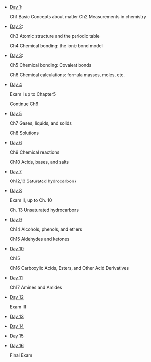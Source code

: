  *  [Day 1](daily/1/): 

    Ch1 Basic Concepts about matter
    Ch2 Measurements in chemistry

 *  [Day 2](daily/2/):

    Ch3 Atomic structure and the periodic table

    Ch4 Chemical bonding: the ionic bond model

 *  [Day 3](daily/3/):

    Ch5 Chemical bonding: Covalent bonds

    Ch6 Chemical calculations: formula masses, moles, etc.

 *  [Day 4](daily/4/) 

    Exam I  up to Chapter5

    Continue Ch6

 *  [Day 5](daily/5/)

    Ch7 Gases, liquids, and solids

    Ch8 Solutions

 *  [Day 6](daily/6/)

    Ch9 Chemical reactions

    Ch10 Acids, bases, and salts

 *  [Day 7](daily/7/) 

    Ch12,13 Saturated hydrocarbons

 *  [Day 8](daily/8/)

    Exam II, up to Ch. 10

    Ch. 13  Unsaturated hydrocarbons

 *  [Day 9](daily/9/)

    Ch14 Alcohols, phenols, and ethers

    Ch15 Aldehydes and ketones

 *  [Day 10](daily/10/)

    Ch15

    Ch16 Carboxylic Acids, Esters, and Other Acid Derivatives
  
 *  [Day 11](daily/11/)

    Ch17  Amines and Amides

 *  [Day 12](daily/12/)

    Exam III

 *  [Day 13](daily/13/)

 *  [Day 14](daily/14/)

 *  [Day 15](daily/15/)

 *  [Day 16](daily/16/)

    Final Exam
